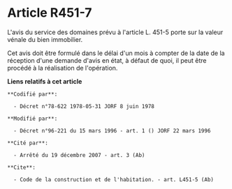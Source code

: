 # Article R451-7

L'avis du service des domaines prévu à l'article L. 451-5 porte sur la valeur vénale du bien immobilier.

Cet avis doit être formulé dans le délai d'un mois à compter de la date de la réception d'une demande d'avis en état, à
défaut de quoi, il peut être procédé à la réalisation de l'opération.

**Liens relatifs à cet article**

	**Codifié par**:

	  - Décret n°78-622 1978-05-31 JORF 8 juin 1978

	**Modifié par**:

	  - Décret n°96-221 du 15 mars 1996 - art. 1 () JORF 22 mars 1996

	**Cité par**:

	  - Arrêté du 19 décembre 2007 - art. 3 (Ab)

	**Cite**:

	  - Code de la construction et de l'habitation. - art. L451-5 (Ab)
